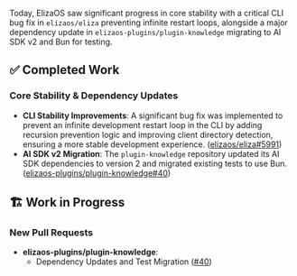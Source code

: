 Today, ElizaOS saw significant progress in core stability with a critical CLI bug fix in `elizaos/eliza` preventing infinite restart loops, alongside a major dependency update in `elizaos-plugins/plugin-knowledge` migrating to AI SDK v2 and Bun for testing.

## ✅ Completed Work
### Core Stability & Dependency Updates
*   **CLI Stability Improvements**: A significant bug fix was implemented to prevent an infinite development restart loop in the CLI by adding recursion prevention logic and improving client directory detection, ensuring a more stable development experience. ([elizaos/eliza#5991](https://github.com/elizaos/eliza/pull/5991))
*   **AI SDK v2 Migration**: The `plugin-knowledge` repository updated its AI SDK dependencies to version 2 and migrated existing tests to use Bun. ([elizaos-plugins/plugin-knowledge#40](https://github.com/elizaos-plugins/plugin-knowledge/pull/40))

## 🏗️ Work in Progress
### New Pull Requests
*   **elizaos-plugins/plugin-knowledge**:
    *   Dependency Updates and Test Migration ([#40](https://github.com/elizaos-plugins/plugin-knowledge/pull/40))